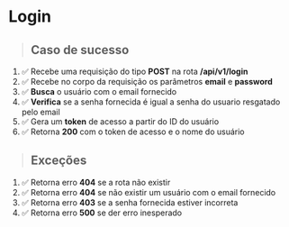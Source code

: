 # Login

> ## Caso de sucesso

1. ✅ Recebe uma requisição do tipo **POST** na rota **/api/v1/login**
2. ✅ Recebe no corpo da requisição os parâmetros **email** e **password**
3. ✅ **Busca** o usuário com o email fornecido
4. ✅ **Verifica** se a senha fornecida é igual a senha do usuario resgatado pelo email
5. ✅ Gera um **token** de acesso a partir do ID do usuário
6. ✅ Retorna **200** com o token de acesso e o nome do usuário

> ## Exceções

1. ✅ Retorna erro **404** se a rota não existir
2. ✅ Retorna erro **404** se não existir um usuário com o email fornecido
3. ✅ Retorna erro **403** se a senha fornecida estiver incorreta
4. ✅ Retorna erro **500** se der erro inesperado
